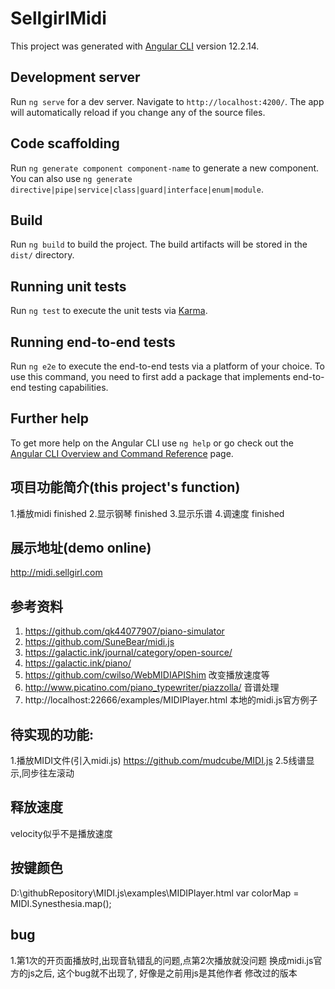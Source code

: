 # SellgirlMidi

This project was generated with [Angular CLI](https://github.com/angular/angular-cli) version 12.2.14.

## Development server

Run `ng serve` for a dev server. Navigate to `http://localhost:4200/`. The app will automatically reload if you change any of the source files.

## Code scaffolding

Run `ng generate component component-name` to generate a new component. You can also use `ng generate directive|pipe|service|class|guard|interface|enum|module`.

## Build

Run `ng build` to build the project. The build artifacts will be stored in the `dist/` directory.

## Running unit tests

Run `ng test` to execute the unit tests via [Karma](https://karma-runner.github.io).

## Running end-to-end tests

Run `ng e2e` to execute the end-to-end tests via a platform of your choice. To use this command, you need to first add a package that implements end-to-end testing capabilities.

## Further help

To get more help on the Angular CLI use `ng help` or go check out the [Angular CLI Overview and Command Reference](https://angular.io/cli) page.

## 项目功能简介(this project's function)
1.播放midi  finished
2.显示钢琴  finished
3.显示乐谱
4.调速度  finished

## 展示地址(demo online)
http://midi.sellgirl.com

## 参考资料
1. https://github.com/qk44077907/piano-simulator 
2. https://github.com/SuneBear/midi.js
3. https://galactic.ink/journal/category/open-source/
4. https://galactic.ink/piano/
5. https://github.com/cwilso/WebMIDIAPIShim  改变播放速度等
6. http://www.picatino.com/piano_typewriter/piazzolla/  音谱处理
7. http://localhost:22666/examples/MIDIPlayer.html  本地的midi.js官方例子

## 待实现的功能:
1.播放MIDI文件(引入midi.js)
  https://github.com/mudcube/MIDI.js
2.5线谱显示,同步往左滚动

## 释放速度
velocity似乎不是播放速度

## 按键颜色
D:\githubRepository\MIDI.js\examples\MIDIPlayer.html
				var colorMap = MIDI.Synesthesia.map();

## bug 
1.第1次的开页面播放时,出现音轨错乱的问题,点第2次播放就没问题
  换成midi.js官方的js之后, 这个bug就不出现了, 好像是之前用js是其他作者 修改过的版本